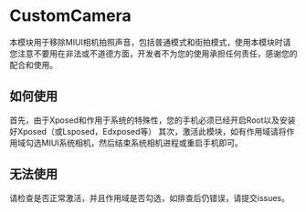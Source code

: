 # CustomCamera
本模块用于移除MIUI相机拍照声音，包括普通模式和街拍模式，使用本模块时请您注意不要用在非法或不道德方面，开发者不为您的使用承担任何责任，感谢您的配合和使用。

## 如何使用
首先，由于Xposed和作用于系统的特殊性，您的手机必须已经开启Root以及安装好Xposed（或Lsposed，Edxposed等）
其次，激活此模块，如有作用域请将作用域勾选MIUI系统相机，然后结束系统相机进程或重启手机即可。

## 无法使用
请检查是否正常激活，并且作用域是否勾选，如排查后仍错误，请提交issues。

